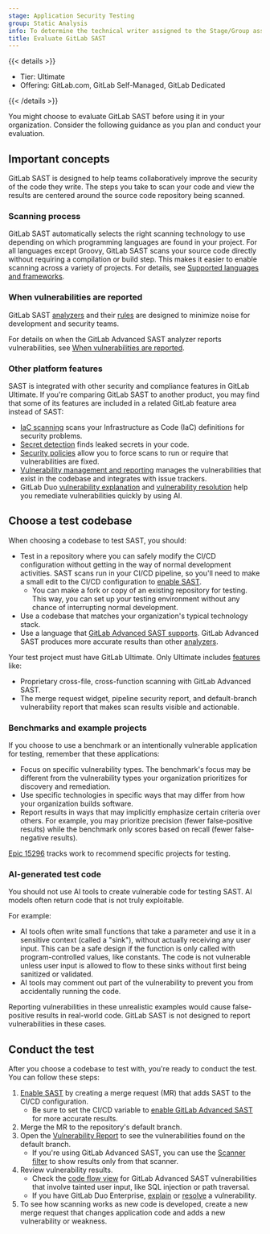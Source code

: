 ```yaml
---
stage: Application Security Testing
group: Static Analysis
info: To determine the technical writer assigned to the Stage/Group associated with this page, see https://handbook.gitlab.com/handbook/product/ux/technical-writing/#assignments
title: Evaluate GitLab SAST
---
```


{{< details >}}

- Tier: Ultimate
- Offering: GitLab.com, GitLab Self-Managed, GitLab Dedicated

{{< /details >}}

You might choose to evaluate GitLab SAST before using it in your organization.
Consider the following guidance as you plan and conduct your evaluation.

## Important concepts

GitLab SAST is designed to help teams collaboratively improve the security of the code they write.
The steps you take to scan your code and view the results are centered around the source code repository being scanned.

### Scanning process

GitLab SAST automatically selects the right scanning technology to use depending on which programming languages are found in your project.
For all languages except Groovy, GitLab SAST scans your source code directly without requiring a compilation or build step.
This makes it easier to enable scanning across a variety of projects.
For details, see [Supported languages and frameworks](_index.md#supported-languages-and-frameworks).

### When vulnerabilities are reported

GitLab SAST [analyzers](analyzers.md) and their [rules](rules.md) are designed to minimize noise for development and security teams.

For details on when the GitLab Advanced SAST analyzer reports vulnerabilities, see [When vulnerabilities are reported](gitlab_advanced_sast.md#when-vulnerabilities-are-reported).

### Other platform features

SAST is integrated with other security and compliance features in GitLab Ultimate.
If you're comparing GitLab SAST to another product, you may find that some of its features are included in a related GitLab feature area instead of SAST:

- [IaC scanning](../iac_scanning/_index.md) scans your Infrastructure as Code (IaC) definitions for security problems.
- [Secret detection](../secret_detection/_index.md) finds leaked secrets in your code.
- [Security policies](../policies/_index.md) allow you to force scans to run or require that vulnerabilities are fixed.
- [Vulnerability management and reporting](../vulnerability_report/_index.md) manages the vulnerabilities that exist in the codebase and integrates with issue trackers.
- GitLab Duo [vulnerability explanation](../vulnerabilities/_index.md#explaining-a-vulnerability) and [vulnerability resolution](../vulnerabilities/_index.md#resolve-a-vulnerability) help you remediate vulnerabilities quickly by using AI.

## Choose a test codebase

When choosing a codebase to test SAST, you should:

- Test in a repository where you can safely modify the CI/CD configuration without getting in the way of normal development activities.
  SAST scans run in your CI/CD pipeline, so you'll need to make a small edit to the CI/CD configuration to [enable SAST](_index.md#configuration).
  - You can make a fork or copy of an existing repository for testing. This way, you can set up your testing environment without any chance of interrupting normal development.
- Use a codebase that matches your organization's typical technology stack.
- Use a language that [GitLab Advanced SAST supports](gitlab_advanced_sast.md#supported-languages).
  GitLab Advanced SAST produces more accurate results than other [analyzers](analyzers.md).

Your test project must have GitLab Ultimate. Only Ultimate includes [features](_index.md#features) like:

- Proprietary cross-file, cross-function scanning with GitLab Advanced SAST.
- The merge request widget, pipeline security report, and default-branch vulnerability report that makes scan results visible and actionable.

### Benchmarks and example projects

If you choose to use a benchmark or an intentionally vulnerable application for testing, remember that these applications:

- Focus on specific vulnerability types.
  The benchmark's focus may be different from the vulnerability types your organization prioritizes for discovery and remediation.
- Use specific technologies in specific ways that may differ from how your organization builds software.
- Report results in ways that may implicitly emphasize certain criteria over others.
  For example, you may prioritize precision (fewer false-positive results) while the benchmark only scores based on recall (fewer false-negative results).

[Epic 15296](https://gitlab.com/groups/gitlab-org/-/epics/15296) tracks work to recommend specific projects for testing.

### AI-generated test code

You should not use AI tools to create vulnerable code for testing SAST.
AI models often return code that is not truly exploitable.

For example:

- AI tools often write small functions that take a parameter and use it in a sensitive context (called a "sink"), without actually receiving any user input.
  This can be a safe design if the function is only called with program-controlled values, like constants.
  The code is not vulnerable unless user input is allowed to flow to these sinks without first being sanitized or validated.
- AI tools may comment out part of the vulnerability to prevent you from accidentally running the code.

Reporting vulnerabilities in these unrealistic examples would cause false-positive results in real-world code.
GitLab SAST is not designed to report vulnerabilities in these cases.

## Conduct the test

After you choose a codebase to test with, you're ready to conduct the test. You can follow these steps:

1. [Enable SAST](_index.md#configuration) by creating a merge request (MR) that adds SAST to the CI/CD configuration.
   - Be sure to set the CI/CD variable to [enable GitLab Advanced SAST](gitlab_advanced_sast.md#enable-gitlab-advanced-sast-scanning) for more accurate results.
1. Merge the MR to the repository's default branch.
1. Open the [Vulnerability Report](../vulnerability_report/_index.md) to see the vulnerabilities found on the default branch.
   - If you're using GitLab Advanced SAST, you can use the [Scanner filter](../vulnerability_report/_index.md#scanner-filter) to show results only from that scanner.
1. Review vulnerability results.
   - Check the [code flow view](../vulnerabilities/_index.md#vulnerability-code-flow) for GitLab Advanced SAST vulnerabilities that involve tainted user input, like SQL injection or path traversal.
   - If you have GitLab Duo Enterprise, [explain](../vulnerabilities/_index.md#explaining-a-vulnerability) or [resolve](../vulnerabilities/_index.md#resolve-a-vulnerability) a vulnerability.
1. To see how scanning works as new code is developed, create a new merge request that changes application code and adds a new vulnerability or weakness.
